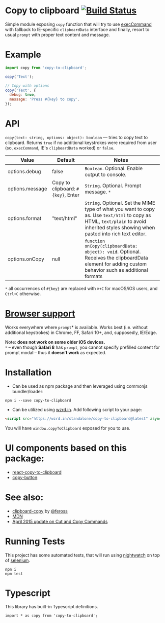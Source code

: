 # Copy to clipboard [![Build Status](https://travis-ci.org/sudodoki/copy-to-clipboard.svg?branch=master)](https://travis-ci.org/sudodoki/copy-to-clipboard)

Simple module exposing `copy` function that will try to use [execCommand](https://developer.mozilla.org/en-US/docs/Web/API/Document/execCommand#) with fallback to IE-specific `clipboardData` interface and finally, resort to usual `prompt` with proper text content and message.

# Example

```js
import copy from 'copy-to-clipboard';

copy('Text');

// Copy with options
copy('Text', {
  debug: true,
  message: 'Press #{key} to copy',
});
```

# API

`copy(text: string, options: object): boolean` &mdash; tries to copy text to clipboard. Returns `true` if no additional keystrokes were required from user (so, `execCommand`, IE's `clipboardData` worked) or `false`.

|Value |Default |Notes|
|------|--------|-----|
|options.debug  |false| `Boolean`. Optional. Enable output to console. |
|options.message|Copy to clipboard: `#{key}`, Enter| `String`. Optional. Prompt message. `*` |
|options.format|"text/html"| `String`. Optional. Set the MIME type of what you want to copy as. Use `text/html` to copy as HTML, `text/plain` to avoid inherited styles showing when pasted into rich text editor. |
|options.onCopy|null| `function onCopy(clipboardData: object): void`. Optional. Receives the clipboardData element for adding custom behavior such as additional formats |

`*` all occurrences of `#{key}` are replaced with `⌘+C` for macOS/iOS users, and `Ctrl+C` otherwise.

# [Browser support](http://caniuse.com/#feat=document-execcommand)

Works everywhere where `prompt`* is available. Works best (i.e. without additional keystrokes) in Chrome, FF, Safari 10+, and, supposedly, IE/Edge.

Note: **does not work on some older iOS devices.**  
`*` – even though **Safari 8** has `prompt`, you cannot specify prefilled content for prompt modal – thus it **doesn't work** as expected.

# Installation

+ Can be used as npm package and then leveraged using commonjs bundler/loader:
```
npm i --save copy-to-clipboard
```
+ Can be utilized using [wzrd.in](https://wzrd.in/). Add following script to your page:
```html
<script src="https://wzrd.in/standalone/copy-to-clipboard@latest" async></script>
```
You will have `window.copyToClipboard` exposed for you to use.

# UI components based on this package:
+ [react-copy-to-clipboard](https://github.com/nkbt/react-copy-to-clipboard)
+ [copy-button](https://github.com/sudodoki/copy-button)

# See also:
+ [clipboard-copy](https://github.com/feross/clipboard-copy) by [@feross](https://github.com/feross)
+ [MDN](https://developer.mozilla.org/en-US/docs/Web/API/Document/execCommand#Browser_Compatibility)
+ [April 2015 update on Cut and Copy Commands](http://updates.html5rocks.com/2015/04/cut-and-copy-commands)

# Running Tests
This project has some automated tests, that will run using [nightwatch](nightwatchjs.org) on top of [selenium](http://www.seleniumhq.org/).

```
npm i
npm test
```
# Typescript
This library has built-in Typescript definitions.

```
import * as copy from 'copy-to-clipboard';
```